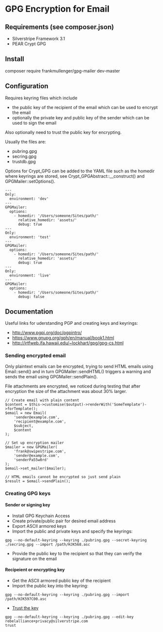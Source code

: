 # GPG Encryption for Email

## Requirements (see composer.json)
* Silverstripe Framework 3.1
* PEAR Crypt GPG 

## Install
composer require frankmullenger/gpg-mailer dev-master

## Configuration
Requires keyring files which include 
- the public key of the recipient of the email which can be used to encrypt the email
- optionally the private key and public key of the sender which can be used to sign the email

Also optionally need to trust the public key for encrypting. 

Usually the files are:
- pubring.gpg
- secring.gpg
- trustdb.gpg

Options for Crypt_GPG can be added to the YAML file such as the homedir where keyrings are stored, 
see Crypt_GPGAbstract::__construct() and GPGMailer::setOptions().
```
---
Only:
  environment: 'dev'
---
GPGMailer:
  options:
    - homedir: '/Users/someone/Sites/path/'
      relative_homedir: 'assets/'
      debug: true
---
Only:
  environment: 'test'
---
GPGMailer:
  options:
    - homedir: '/Users/someone/Sites/path/'
      relative_homedir: 'assets/'
      debug: true
---
Only:
  environment: 'live'
---
GPGMailer:
  options:
    - homedir: '/Users/someone/Sites/path/'
      debug: false
```

## Documentation
Useful links for uderstanding PGP and creating keys and keyrings:
- http://www.pgpi.org/doc/pgpintro/
- https://www.gnupg.org/gph/en/manual/book1.html
- http://irtfweb.ifa.hawaii.edu/~lockhart/gpg/gpg-cs.html

### Sending encrypted email
Only plaintext emails can be encrypted, trying to send HTML emails using Email::send() and in turn GPGMailer::sendHTML() 
triggers a warning and sends the email using GPGMailer::sendPlain().

File attachments are encrypted, we noticed during testing that after encryption the size of the attachment was about 30% 
larger.

```
// Create email with plain content
$content = $this->customise($output)->renderWith('SomeTemplate')->forTemplate();
$email = new Email(
	'sender@example.com',
	'recipient@example.com',
	$subject,
	$content
);

// Set up encryption mailer
$mailer = new GPGMailer(
	'frank@swipestripe.com',
	'sender@example.com', 
	'senderPa55w0rd'
);
$email->set_mailer($mailer);

// HTML emails cannot be encrypted so just send plain
$result = $email->sendPlain();
```

### Creating GPG keys

#### Sender or signing key
- Install GPG Keychain Access
- Create private/public pair for desired email address
- Export ASCII armored keys
- Import the public and private keys and specify the keyrings:
```
gpg --no-default-keyring --keyring ./pubring.gpg --secret-keyring ./secring.gpg --import /path/HJK568.asc
```
- Provide the public key to the recipient so that they can verify the signature on the email

#### Recipeient or encrypting key
- Get the ASCII armored public key of the recipient
- Import the public key into the keyring:
```
gpg --no-default-keyring --keyring ./pubring.gpg --import /path/HJK597C00.asc
```
- [Trust the key](https://www.gnupg.org/gph/en/manual/x334.html#AEN345)
```
gpg --no-default-keyring --keyring ./pubring.gpg --edit-key rebelalliance+privacy@silverstripe.com
trust
```



